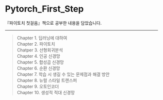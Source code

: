 # Pytorch_First_Step
『파이토치 첫걸음』책으로 공부한 내용을 담았습니다.

------
> Chapter 1. 딥러닝에 대하여    
> Chapter 2. 파이토치    
> Chatper 3. 선형회귀분석    
> Chapter 4. 인공 신경망     
> Chapter 5. 합성곱 신경망     
> Chapter 6. 순환 신경망     
> Chapter 7. 학습 시 생길 수 있는 문제점과 해결 방안     
> Chapter 8. 뉴럴 스타일 트랜스퍼     
> Chapter 9. 오토인코더     
> Chapter 10. 생성적 적대 신경망     
